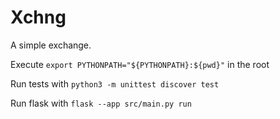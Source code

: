 # Xchng

A simple exchange. 

Execute `export PYTHONPATH="${PYTHONPATH}:${pwd}"` in the root

Run tests with `python3 -m unittest discover test`

Run flask with `flask --app src/main.py run`